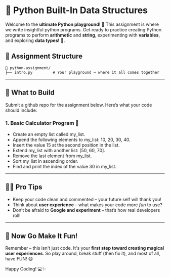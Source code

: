 # 🎯 Python Built-In Data Structures

Welcome to the **ultimate Python playground**! 🎉 This assignment is where we write insightful python programs. Get ready to practice creating Python programs to perform **arithmetic** and **string**, experimenting with **variables**, and exploring **data types!** 💪.

## 📁 Assignment Structure

```
📂 python-assignment/
├── intro.py         # Your playground – where it all comes together
```

---

## 🧪 What to Build
Submit a github repo for the assignment below.
Here’s what your code should include:

### 1. Basic Calculator Program 🎈  
- Create an empty list called my_list.
- Append the following elements to my_list: 10, 20, 30, 40.
- Insert the value 15 at the second position in the list.
- Extend my_list with another list: [50, 60, 70].
- Remove the last element from my_list.
- Sort my_list in ascending order.
- Find and print the index of the value 30 in my_list.
---

## 🧙‍♂️ Pro Tips

- Keep your code clean and commented – your future self will thank you!
- Think about **user experience** – what makes your code more *fun* to use?
- Don’t be afraid to **Google and experiment** – that’s how real developers roll!

---

## 🎉 Now Go Make It Fun!

Remember – this isn't just code. It's your **first step toward creating magical user experiences**. So play around, break stuff (then fix it), and most of all, have FUN! 😄

Happy Coding! 💻✨  
